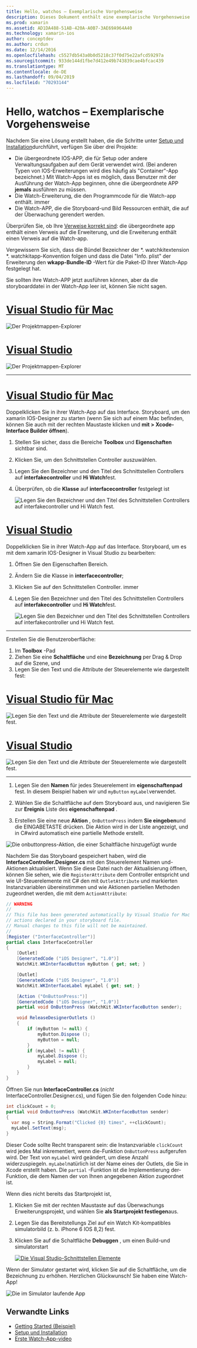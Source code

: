 ```yaml
---
title: Hello, watchos – Exemplarische Vorgehensweise
description: Dieses Dokument enthält eine exemplarische Vorgehensweise zum Aufbauen einer einfachen watchos-Anwendung mithilfe von xamarin. Es wird beschrieben, wie Sie sowohl in Visual Studio als auch in Visual Studio für Mac arbeiten, mit Storyboards arbeiten und auf Ereignisse im Code reagieren.
ms.prod: xamarin
ms.assetid: AD1DA488-51AB-420A-A0B7-3AE69A964A40
ms.technology: xamarin-ios
author: conceptdev
ms.author: crdun
ms.date: 12/14/2016
ms.openlocfilehash: c5527db543a0b0d5218c37f0d75e22afcd59297a
ms.sourcegitcommit: 933de144d1fbe7d412e49b743839cae4bfcac439
ms.translationtype: MT
ms.contentlocale: de-DE
ms.lasthandoff: 09/04/2019
ms.locfileid: "70293144"
---
```

# <a name="hello-watchos--walkthrough"></a>Hello, watchos – Exemplarische Vorgehensweise

Nachdem Sie eine Lösung erstellt haben, die die Schritte unter [Setup und Installation](~/ios/watchos/get-started/installation.md)durchführt, verfügen Sie über drei Projekte:

- Die übergeordnete IOS-APP, die für Setup oder andere Verwaltungsaufgaben auf dem Gerät verwendet wird. (Bei anderen Typen von IOS-Erweiterungen wird dies häufig als "Container"-App bezeichnet.) Mit Watch-Apps ist es möglich, dass Benutzer mit der Ausführung der Watch-App beginnen, ohne die übergeordnete APP **jemals** ausführen zu müssen.
- Die Watch-Erweiterung, die den Programmcode für die Watch-app enthält. immer
- Die Watch-APP, die die Storyboard-und Bild Ressourcen enthält, die auf der Überwachung gerendert werden.

Überprüfen Sie, ob Ihre [Verweise korrekt sind](~/ios/watchos/get-started/project-references.md): die übergeordnete app enthält einen Verweis auf die Erweiterung, und die Erweiterung enthält einen Verweis auf die Watch-app.

Vergewissern Sie sich, dass die Bündel Bezeichner der \*. watchkitextension \*. watchkitapp-Konvention folgen und dass die Datei "Info. plist" der Erweiterung den **wkapp-Bundle-ID** -Wert für die Paket-ID Ihrer Watch-App festgelegt hat.

Sie sollten ihre Watch-APP jetzt ausführen können, aber da die storyboarddatei in der Watch-App leer ist, können Sie nicht sagen.

# <a name="visual-studio-for-mactabmacos"></a>[Visual Studio für Mac](#tab/macos)

![](hello-watch-images/projectstructure.png "Der Projektmappen-Explorer")

# <a name="visual-studiotabwindows"></a>[Visual Studio](#tab/windows)

![](hello-watch-images/vs-projectstructure.png "Der Projektmappen-Explorer")

-----

# <a name="visual-studio-for-mactabmacos"></a>[Visual Studio für Mac](#tab/macos)

Doppelklicken Sie in ihrer Watch-App auf das Interface. Storyboard, um den xamarin IOS-Designer zu starten (wenn Sie sich auf einem Mac befinden, können Sie auch mit der rechten Maustaste klicken und **mit > Xcode-Interface Builder öffnen**).


1. Stellen Sie sicher, dass die Bereiche **Toolbox** und **Eigenschaften** sichtbar sind.
1. Klicken Sie, um den Schnittstellen Controller auszuwählen.
1. Legen Sie den Bezeichner und den Titel des Schnittstellen Controllers auf **interfakecontroller** und **Hi Watch**fest.
1. Überprüfen, ob die **Klasse** auf **interfacecontroller** festgelegt ist

    ![](hello-watch-images/interfacecontrollerattributes.png "Legen Sie den Bezeichner und den Titel des Schnittstellen Controllers auf interfakecontroller und Hi Watch fest.")

# <a name="visual-studiotabwindows"></a>[Visual Studio](#tab/windows)

Doppelklicken Sie in ihrer Watch-App auf das Interface. Storyboard, um es mit dem xamarin IOS-Designer in Visual Studio zu bearbeiten:

1. Öffnen Sie den Eigenschaften Bereich.
1. Ändern Sie die Klasse in **interfacecontroller**;
1. Klicken Sie auf den Schnittstellen Controller. immer
1. Legen Sie den Bezeichner und den Titel des Schnittstellen Controllers auf **interfakecontroller** und **Hi Watch**fest.

    ![](hello-watch-images/vs-interfacecontrollerattributes.png "Legen Sie den Bezeichner und den Titel des Schnittstellen Controllers auf interfakecontroller und Hi Watch fest.")

-----


Erstellen Sie die Benutzeroberfläche:

1. Im **Toolbox** -Pad
1. Ziehen Sie eine **Schaltfläche** und eine **Bezeichnung** per Drag & Drop auf die Szene, und
1. Legen Sie den Text und die Attribute der Steuerelemente wie dargestellt fest:

# <a name="visual-studio-for-mactabmacos"></a>[Visual Studio für Mac](#tab/macos)

![](hello-watch-images/draganddrop.png "Legen Sie den Text und die Attribute der Steuerelemente wie dargestellt fest.")

# <a name="visual-studiotabwindows"></a>[Visual Studio](#tab/windows)

![](hello-watch-images/vs-draganddrop.png "Legen Sie den Text und die Attribute der Steuerelemente wie dargestellt fest.")

-----

1. Legen Sie den **Namen** für jedes Steuerelement im **eigenschaftenpad** fest. In diesem Beispiel haben wir und `myButton` `myLabel`verwendet.

1. Wählen Sie die Schaltfläche auf dem Storyboard aus, und navigieren Sie zur **Ereignis** Liste des **eigenschaftenpad** .

1. Erstellen Sie eine neue **Aktion** , `OnButtonPress` indem **Sie eingeben**und die EINGABETASTE drücken.
  Die Aktion wird in der Liste angezeigt, und in C#wird automatisch eine partielle Methode erstellt.

![](hello-watch-images/buttonaction.png "Die onbuttonpress-Aktion, die einer Schaltfläche hinzugefügt wurde")

Nachdem Sie das Storyboard gespeichert haben, wird die **InterfaceController.Designer.cs** mit den Steuerelement Namen und-Aktionen aktualisiert. Wenn Sie diese Datei nach der Aktualisierung öffnen, können Sie sehen, wie die `RegisterAttribute` dem Controller entspricht und wie UI-Steuerelemente mit C# den mit `OutletAttribute` und markierten Instanzvariablen übereinstimmen und wie Aktionen partiellen Methoden zugeordnet werden, die mit dem `ActionAttribute`:

```csharp
// WARNING
//
// This file has been generated automatically by Visual Studio for Mac from the outlets and
// actions declared in your storyboard file.
// Manual changes to this file will not be maintained.
//
[Register ("InterfaceController")]
partial class InterfaceController
{
    [Outlet]
    [GeneratedCode ("iOS Designer", "1.0")]
    WatchKit.WKInterfaceButton myButton { get; set; }

    [Outlet]
    [GeneratedCode ("iOS Designer", "1.0")]
    WatchKit.WKInterfaceLabel myLabel { get; set; }

    [Action ("OnButtonPress:")]
    [GeneratedCode ("iOS Designer", "1.0")]
    partial void OnButtonPress (WatchKit.WKInterfaceButton sender);

    void ReleaseDesignerOutlets ()
    {
        if (myButton != null) {
            myButton.Dispose ();
            myButton = null;
        }
        if (myLabel != null) {
            myLabel.Dispose ();
            myLabel = null;
        }
    }
}
```

Öffnen Sie nun **InterfaceController.cs** (*nicht* InterfaceController.Designer.cs), und fügen Sie den folgenden Code hinzu:

```csharp
int clickCount = 0;
partial void OnButtonPress (WatchKit.WKInterfaceButton sender)
{
  var msg = String.Format("Clicked {0} times", ++clickCount);
  myLabel.SetText(msg);
}
```

Dieser Code sollte Recht transparent sein: die Instanzvariable `clickCount` wird jedes Mal inkrementiert, wenn die-Funktion `OnButtonPress` aufgerufen wird. Der Text von `myLabel` wird geändert, um diese Anzahl widerzuspiegeln. `myLabel`natürlich ist der Name eines der Outlets, die Sie in Xcode erstellt haben. Die `partial` -Funktion ist die Implementierung der-Funktion, die dem Namen der von Ihnen angegebenen Aktion zugeordnet ist.

Wenn dies nicht bereits das Startprojekt ist,

1. Klicken Sie mit der rechten Maustaste auf das Überwachungs Erweiterungsprojekt, und wählen Sie **als Startprojekt festlegen**aus.

1. Legen Sie das Bereitstellungs Ziel auf ein Watch Kit-kompatibles simulatorbild (z. b. iPhone 6 IOS 8,2) fest.

1. Klicken Sie auf die Schaltfläche **Debuggen** , um einen Build-und simulatorstart

    [![](hello-watch-images/readytodebug-sml.png "Die Visual Studio-Schnittstellen Elemente")](hello-watch-images/readytodebug.png#lightbox)

Wenn der Simulator gestartet wird, klicken Sie auf die Schaltfläche, um die Bezeichnung zu erhöhen.
Herzlichen Glückwunsch! Sie haben eine Watch-App!

![](hello-watch-images/running.png "Die im Simulator laufende App")


## <a name="related-links"></a>Verwandte Links

- [Getting Started (Beispiel)](https://docs.microsoft.com/samples/xamarin/ios-samples/watchkit-gettingstarted)
- [Setup und Installation](~/ios/watchos/get-started/installation.md)
- [Erste Watch-App-video](https://blog.xamarin.com/your-first-watch-kit-app/)
